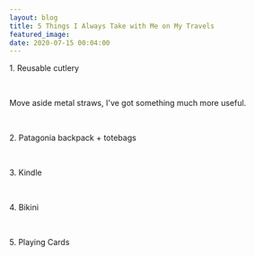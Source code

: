 ```yaml
---
layout: blog
title: 5 Things I Always Take with Me on My Travels
featured_image:
date: 2020-07-15 00:04:00
---
```


1\. Reusable cutlery

&nbsp;

Move aside metal straws, I've got something much more useful.&nbsp;

&nbsp;

2\. Patagonia backpack + totebags

&nbsp;

3\. Kindle

&nbsp;

4\. Bikini

&nbsp;

5\. Playing Cards

&nbsp;

&nbsp;